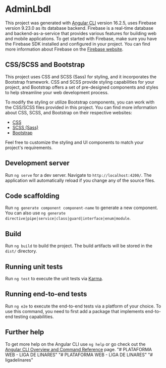 # AdminLbdl

This project was generated with [Angular CLI](https://github.com/angular/angular-cli) version 16.2.5, uses Firebase version 9.23.0 as its database backend. Firebase is a real-time database and backend-as-a-service that provides various features for building web and mobile applications. To get started with Firebase, make sure you have the Firebase SDK installed and configured in your project. You can find more information about Firebase on the [Firebase website](https://firebase.google.com/).

## CSS/SCSS and Bootstrap

This project uses CSS and SCSS (Sass) for styling, and it incorporates the Bootstrap framework. CSS and SCSS provide styling capabilities for your project, and Bootstrap offers a set of pre-designed components and styles to help streamline your web development process.

To modify the styling or utilize Bootstrap components, you can work with the CSS/SCSS files provided in this project. You can find more information about CSS, SCSS, and Bootstrap on their respective websites:

- [CSS](https://developer.mozilla.org/en-US/docs/Web/CSS)
- [SCSS (Sass)](https://sass-lang.com/)
- [Bootstrap](https://getbootstrap.com/)

Feel free to customize the styling and UI components to match your project's requirements.

## Development server

Run `ng serve` for a dev server. Navigate to `http://localhost:4200/`. The application will automatically reload if you change any of the source files.

## Code scaffolding

Run `ng generate component component-name` to generate a new component. You can also use `ng generate directive|pipe|service|class|guard|interface|enum|module`.

## Build

Run `ng build` to build the project. The build artifacts will be stored in the `dist/` directory.

## Running unit tests

Run `ng test` to execute the unit tests via [Karma](https://karma-runner.github.io).

## Running end-to-end tests

Run `ng e2e` to execute the end-to-end tests via a platform of your choice. To use this command, you need to first add a package that implements end-to-end testing capabilities.

## Further help

To get more help on the Angular CLI use `ng help` or go check out the [Angular CLI Overview and Command Reference](https://angular.io/cli) page.
"# PLATAFORMA WEB - LIGA DE LINARES" 
"# PLATAFORMA WEB - LIGA DE LINARES" 
"# ligadelinares" 
